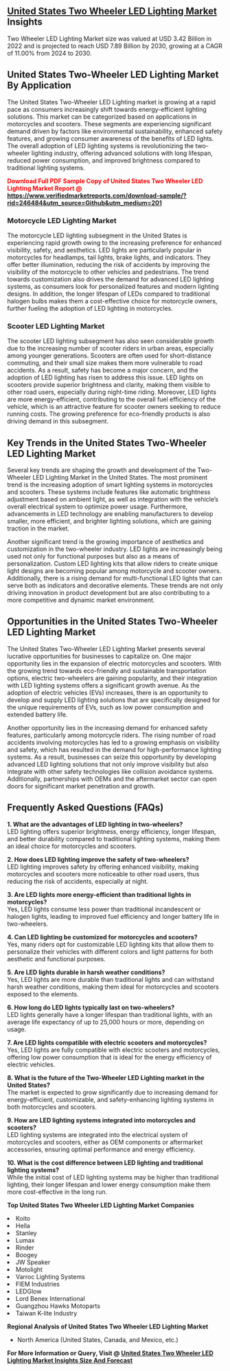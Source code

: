<h2><a href="https://www.verifiedmarketreports.com/download-sample/?rid=246484&amp;utm_source=Github&amp;utm_medium=201" target="_blank">United States Two Wheeler LED Lighting Market</a> Insights</h2><p>Two Wheeler LED Lighting Market size was valued at USD 3.42 Billion in 2022 and is projected to reach USD 7.89 Billion by 2030, growing at a CAGR of 11.00% from 2024 to 2030.</p><p><h2>United States Two-Wheeler LED Lighting Market By Application</h2><p>The United States Two-Wheeler LED Lighting market is growing at a rapid pace as consumers increasingly shift towards energy-efficient lighting solutions. This market can be categorized based on applications in motorcycles and scooters. These segments are experiencing significant demand driven by factors like environmental sustainability, enhanced safety features, and growing consumer awareness of the benefits of LED lights. The overall adoption of LED lighting systems is revolutionizing the two-wheeler lighting industry, offering advanced solutions with long lifespan, reduced power consumption, and improved brightness compared to traditional lighting systems.</p><p><strong><p><span class=""><span style="color: #ff0000;"><strong>Download Full PDF Sample Copy of United States Two Wheeler LED Lighting Market Report</strong> @ </span><a href="https://www.verifiedmarketreports.com/download-sample/?rid=246484&amp;utm_source=Github&amp;utm_medium=201" target="_blank">https://www.verifiedmarketreports.com/download-sample/?rid=246484&amp;utm_source=Github&amp;utm_medium=201</a></span></p></strong></p><h3>Motorcycle LED Lighting Market</h3><p>The motorcycle LED lighting subsegment in the United States is experiencing rapid growth owing to the increasing preference for enhanced visibility, safety, and aesthetics. LED lights are particularly popular in motorcycles for headlamps, tail lights, brake lights, and indicators. They offer better illumination, reducing the risk of accidents by improving the visibility of the motorcycle to other vehicles and pedestrians. The trend towards customization also drives the demand for advanced LED lighting systems, as consumers look for personalized features and modern lighting designs. In addition, the longer lifespan of LEDs compared to traditional halogen bulbs makes them a cost-effective choice for motorcycle owners, further fueling the adoption of LED lighting in motorcycles.</p><h3>Scooter LED Lighting Market</h3><p>The scooter LED lighting subsegment has also seen considerable growth due to the increasing number of scooter riders in urban areas, especially among younger generations. Scooters are often used for short-distance commuting, and their small size makes them more vulnerable to road accidents. As a result, safety has become a major concern, and the adoption of LED lighting has risen to address this issue. LED lights on scooters provide superior brightness and clarity, making them visible to other road users, especially during night-time riding. Moreover, LED lights are more energy-efficient, contributing to the overall fuel efficiency of the vehicle, which is an attractive feature for scooter owners seeking to reduce running costs. The growing preference for eco-friendly products is also driving demand in this subsegment.</p><h2>Key Trends in the United States Two-Wheeler LED Lighting Market</h2><p>Several key trends are shaping the growth and development of the Two-Wheeler LED Lighting Market in the United States. The most prominent trend is the increasing adoption of smart lighting systems in motorcycles and scooters. These systems include features like automatic brightness adjustment based on ambient light, as well as integration with the vehicle’s overall electrical system to optimize power usage. Furthermore, advancements in LED technology are enabling manufacturers to develop smaller, more efficient, and brighter lighting solutions, which are gaining traction in the market.</p><p>Another significant trend is the growing importance of aesthetics and customization in the two-wheeler industry. LED lights are increasingly being used not only for functional purposes but also as a means of personalization. Custom LED lighting kits that allow riders to create unique light designs are becoming popular among motorcycle and scooter owners. Additionally, there is a rising demand for multi-functional LED lights that can serve both as indicators and decorative elements. These trends are not only driving innovation in product development but are also contributing to a more competitive and dynamic market environment.</p><h2>Opportunities in the United States Two-Wheeler LED Lighting Market</h2><p>The United States Two-Wheeler LED Lighting Market presents several lucrative opportunities for businesses to capitalize on. One major opportunity lies in the expansion of electric motorcycles and scooters. With the growing trend towards eco-friendly and sustainable transportation options, electric two-wheelers are gaining popularity, and their integration with LED lighting systems offers a significant growth avenue. As the adoption of electric vehicles (EVs) increases, there is an opportunity to develop and supply LED lighting solutions that are specifically designed for the unique requirements of EVs, such as low power consumption and extended battery life.</p><p>Another opportunity lies in the increasing demand for enhanced safety features, particularly among motorcycle riders. The rising number of road accidents involving motorcycles has led to a growing emphasis on visibility and safety, which has resulted in the demand for high-performance lighting systems. As a result, businesses can seize this opportunity by developing advanced LED lighting solutions that not only improve visibility but also integrate with other safety technologies like collision avoidance systems. Additionally, partnerships with OEMs and the aftermarket sector can open doors for significant market penetration and growth.</p><h2>Frequently Asked Questions (FAQs)</h2><p><strong>1. What are the advantages of LED lighting in two-wheelers?</strong><br>LED lighting offers superior brightness, energy efficiency, longer lifespan, and better durability compared to traditional lighting systems, making them an ideal choice for motorcycles and scooters.</p><p><strong>2. How does LED lighting improve the safety of two-wheelers?</strong><br>LED lighting improves safety by offering enhanced visibility, making motorcycles and scooters more noticeable to other road users, thus reducing the risk of accidents, especially at night.</p><p><strong>3. Are LED lights more energy-efficient than traditional lights in motorcycles?</strong><br>Yes, LED lights consume less power than traditional incandescent or halogen lights, leading to improved fuel efficiency and longer battery life in two-wheelers.</p><p><strong>4. Can LED lighting be customized for motorcycles and scooters?</strong><br>Yes, many riders opt for customizable LED lighting kits that allow them to personalize their vehicles with different colors and light patterns for both aesthetic and functional purposes.</p><p><strong>5. Are LED lights durable in harsh weather conditions?</strong><br>Yes, LED lights are more durable than traditional lights and can withstand harsh weather conditions, making them ideal for motorcycles and scooters exposed to the elements.</p><p><strong>6. How long do LED lights typically last on two-wheelers?</strong><br>LED lights generally have a longer lifespan than traditional lights, with an average life expectancy of up to 25,000 hours or more, depending on usage.</p><p><strong>7. Are LED lights compatible with electric scooters and motorcycles?</strong><br>Yes, LED lights are fully compatible with electric scooters and motorcycles, offering low power consumption that is ideal for the energy efficiency of electric vehicles.</p><p><strong>8. What is the future of the Two-Wheeler LED Lighting market in the United States?</strong><br>The market is expected to grow significantly due to increasing demand for energy-efficient, customizable, and safety-enhancing lighting systems in both motorcycles and scooters.</p><p><strong>9. How are LED lighting systems integrated into motorcycles and scooters?</strong><br>LED lighting systems are integrated into the electrical system of motorcycles and scooters, either as OEM components or aftermarket accessories, ensuring optimal performance and energy efficiency.</p><p><strong>10. What is the cost difference between LED lighting and traditional lighting systems?</strong><br>While the initial cost of LED lighting systems may be higher than traditional lighting, their longer lifespan and lower energy consumption make them more cost-effective in the long run.</p></p><p><strong>Top United States Two Wheeler LED Lighting Market Companies</strong></p><div data-test-id=""><p><li>Koito</li><li> Hella</li><li> Stanley</li><li> Lumax</li><li> Rinder</li><li> Boogey</li><li> JW Speaker</li><li> Motolight</li><li> Varroc Lighting Systems</li><li> FIEM Industries</li><li> LEDGlow</li><li> Lord Benex International</li><li> Guangzhou Hawks Motoparts</li><li> Taiwan K-lite Industry</li></p><div><strong>Regional Analysis of&nbsp;United States Two Wheeler LED Lighting Market</strong></div><ul><li dir="ltr"><p dir="ltr">North America&nbsp;(United States, Canada, and Mexico, etc.)</p></li></ul><p><strong>For More Information or Query, Visit @&nbsp;</strong><strong><a href="https://www.verifiedmarketreports.com/product/two-wheeler-led-lighting-market/?utm_source=Github&amp;utm_medium=201" target="_blank">United States Two Wheeler LED Lighting Market Insights Size And Forecast</a></strong></p></div>

